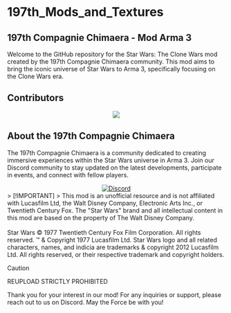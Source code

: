 # 197th_Mods_and_Textures
## 197th Compagnie Chimaera - Mod Arma 3
Welcome to the GitHub repository for the Star Wars: The Clone Wars mod created by the 197th Compagnie Chimaera community. This mod aims to bring the iconic universe of Star Wars to Arma 3, specifically focusing on the Clone Wars era.

## Contributors
<div align="center">
  <a href="https://github.com/Bragg-O/197th-Mods-Textures/graphs/contributors">
    <img src="https://contrib.rocks/image?repo=admors/197th-Mods-Textures"/>
  </a>
</div>

## About the 197th Compagnie Chimaera
The 197th Compagnie Chimaera is a community dedicated to creating immersive experiences within the Star Wars universe in Arma 3. Join our Discord community to stay updated on the latest developments, participate in events, and connect with fellow players.

<div align="center">
    <a href="https://discord.gg/v4uKHjqxp4">
        <img src="https://img.shields.io/badge/-Discord-7289DA?style=for-the-badge&logo=discord&logoColor=white&logoWidth=20" alt="Discord">
    </a>
</div>
> [!IMPORTANT]
> This mod is an unofficial resource and is not affiliated with Lucasfilm Ltd, the Walt Disney Company, Electronic Arts Inc., or Twentieth Century Fox. The "Star Wars" brand and all intellectual content in this mod are based on the property of The Walt Disney Company. <br/> <br/> Star Wars © 1977 Twentieth Century Fox Film Corporation. All rights reserved. ™ & Copyright 1977 Lucasfilm Ltd. Star Wars logo and all related characters, names, and indicia are trademarks & copyright 2012 Lucasfilm Ltd. All rights reserved, or their respective trademark and copyright holders.

> [!CAUTION]
> REUPLOAD STRICTLY PROHIBITED

Thank you for your interest in our mod! For any inquiries or support, please reach out to us on Discord. May the Force be with you!